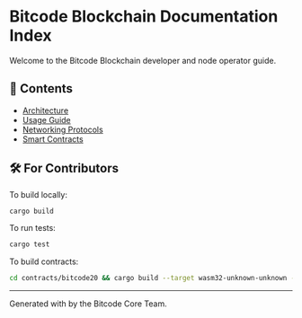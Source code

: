 # Bitcode Blockchain Documentation Index

Welcome to the Bitcode Blockchain developer and node operator guide.

## 📂 Contents
- [Architecture](architecture.md)
- [Usage Guide](usage.md)
- [Networking Protocols](networking.md)
- [Smart Contracts](../contracts/bitcode20/token.wasm)
  
## 🛠 For Contributors
To build locally:
```bash
cargo build
```
To run tests:
```bash
cargo test
```
To build contracts:
```bash
cd contracts/bitcode20 && cargo build --target wasm32-unknown-unknown --release
```

---
Generated with by the Bitcode Core Team.
